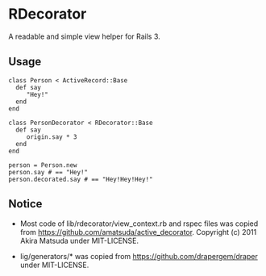 # RDecorator

A readable and simple view helper for Rails 3.

## Usage
    class Person < ActiveRecord::Base
      def say
         "Hey!"
      end
    end
    
    class PersonDecorator < RDecorator::Base
      def say
         origin.say * 3
      end
    end

    person = Person.new
    person.say # == "Hey!"
    person.decorated.say # == "Hey!Hey!Hey!"

## Notice
+ Most code of lib/rdecorator/view_context.rb and rspec files was copied from https://github.com/amatsuda/active_decorator.
  Copyright (c) 2011 Akira Matsuda under MIT-LICENSE.
  
+ lig/generators/* was copied from https://github.com/drapergem/draper under MIT-LICENSE.

